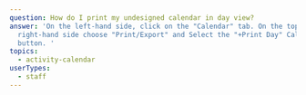 ```yaml
---
question: How do I print my undesigned calendar in day view?
answer: 'On the left-hand side, click on the "Calendar" tab. On the top
  right-hand side choose "Print/Export" and Select the "+Print Day" Calendar
  button. '
topics:
  - activity-calendar
userTypes:
  - staff
---
```

